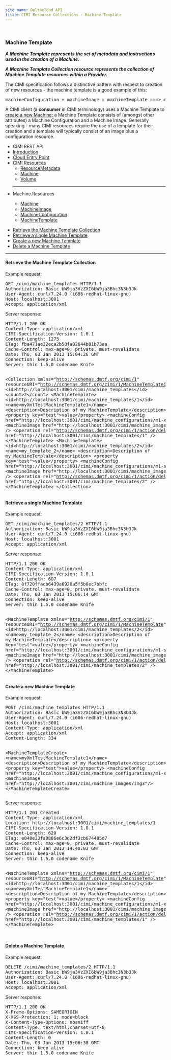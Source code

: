 ```yaml
---
site_name: Deltacloud API
title: CIMI Resource Collections - Machine Template
---
```


<br/>

<div class="row">
  <div class="span9">

<h3 id="cimi-machine-template">Machine Template</h3>
<p>
<strong><em>
A Machine Template represents the set of metadata and instructions used in the creation of a Machine.

A Machine Template Collection resource represents the collection of Machine Template resources within
a Provider.
</em></strong>
</p>

<p>
The CIMI specification follows a distinctive pattern with respect to creation of new resources - the machine template is a good example of this:
</p>

<pre>
machineConfiguration + machineImage = machineTemplate ===> machine
</pre>

<p>
A CIMI client (a <strong>consumer</strong> in CIMI terminology) uses a Machine Template to <a href="/cimi-rest/cimi-rest-collections.html#create-machine"> create a new Machine</a>; a Machine Template consists of (amongst other attributes) a Machine Configuration and a Machine Image. Generally speaking - many CIMI resources require the use of a template for their creation and a template will typically consist of an image plus a configuration resource.
</p>

  </div>
  <div class="span3">

<ul class="nav nav-list well">
  <li class="nav-header">
    CIMI REST API
  </li>
  <li><a href="/cimi-rest.html">Introduction</a></li>
  <li><a href="/cimi-rest/cimi-rest-entry-point.html">Cloud Entry Point</a></li>
  <li class="dropdown">
    <a href="#" class="dropdown-toggle" data-toggle="dropdown">
      CIMI Resources
      <b class="caret"></b>
    </a>
    <ul class="dropdown-menu">
      <li><a href="/cimi-rest/cimi-rest-resource-metadata.html">ResourceMetadata</a></li>
      <li><a href="/cimi-rest/cimi-rest-collections.html">Machine</a></li>
      <li><a href="/cimi-rest/cimi-rest-volumes.html">Volume</a></li>
    </ul>
  </li>
  <hr/>
  <li class="nav-header">
    Machine Resources
  </li>
  <ul class="nav nav-list">
    <li><a href="/cimi-rest/cimi-rest-collections.html">Machine</a></li>
    <li><a href="/cimi-rest/cimi-rest-machine-images.html">MachineImage</a></li>
    <li><a href="/cimi-rest/cimi-rest-machine-configs.html">MachineConfiguration</a></li>
    <li class="active"><a href="/cimi-rest/cimi-rest-machine-templates.html">MachineTemplate</a></li>
  </ul>

</ul>

  </div>

</div>

<ul class="nav nav-pills">
  <li class="active"><a href="#template-collection" data-toggle="tab">Retrieve the Machine Template Collection</a></li>
  <li><a href="#single-template" data-toggle="tab">Retrieve a single Machine Template</a></li>
  <li><a href="#create-template" data-toggle="tab">Create a new Machine Template</a></li>
  <li><a href="#delete-template" data-toggle="tab">Delete a Machine Template</a></li>
</ul>

<hr>

<div class="tab-content">
  <div class="tab-pane active" id="template-collection">

<h4>Retrieve the Machine Template Collection</h4>
<p>Example request:</p>
<pre>
GET /cimi/machine_templates HTTP/1.1
Authorization: Basic bW9ja3VzZXI6bW9ja3Bhc3N3b3Jk
User-Agent: curl/7.24.0 (i686-redhat-linux-gnu)
Host: localhost:3001
Accept: application/xml
</pre>

<p>Server response:</p>
<pre>
HTTP/1.1 200 OK
Content-Type: application/xml
CIMI-Specification-Version: 1.0.1
Content-Length: 1275
ETag: fba471ae32eca2b58fa02644b81b73aa
Cache-Control: max-age=0, private, must-revalidate
Date: Thu, 03 Jan 2013 15:04:26 GMT
Connection: keep-alive
Server: thin 1.5.0 codename Knife

&lt;Collection xmlns="http://schemas.dmtf.org/cimi/1"
          resourceURI="http://schemas.dmtf.org/cimi/1/MachineTemplateCollection"&gt;
  &lt;id&gt;http://localhost:3001/cimi/machine_templates&lt;/id&gt;
  &lt;count&gt;2&lt;/count&gt;
  &lt;MachineTemplate&gt;
    &lt;id&gt;http://localhost:3001/cimi/machine_templates/1&lt;/id&gt;
    &lt;name&gt;myXmlTestMachineTemplate1&lt;/name&gt;
    &lt;description&gt;Description of my MachineTemplate&lt;/description&gt;
    &lt;property key="test"&gt;value&lt;/property&gt;
    &lt;machineConfig href="http://localhost:3001/cimi/machine_configurations/m1-xlarge" /&gt;
    &lt;machineImage href="http://localhost:3001/cimi/machine_images/img3" /&gt;
    &lt;operation rel="http://schemas.dmtf.org/cimi/1/action/delete"
          href="http://localhost:3001/cimi/machine_templates/1" /&gt;
  &lt;/MachineTemplate&gt;
  &lt;MachineTemplate&gt;
    &lt;id&gt;http://localhost:3001/cimi/machine_templates/2&lt;/id&gt;
    &lt;name&gt;my_template_2&lt;/name&gt;
    &lt;description&gt;Description of my MachineTemplate&lt;/description&gt;
    &lt;property key="test"&gt;value&lt;/property&gt;
    &lt;machineConfig href="http://localhost:3001/cimi/machine_configurations/m1-small" /&gt;
    &lt;machineImage href="http://localhost:3001/cimi/machine_images/img1" /&gt;
    &lt;operation rel="http://schemas.dmtf.org/cimi/1/action/delete"
          href="http://localhost:3001/cimi/machine_templates/2" /&gt;
  &lt;/MachineTemplate&gt;
&lt;/Collection&gt;
</pre>
  </div>

  <div class="tab-pane" id="single-template">

<h4>Retrieve a single Machine Template</h4>
<p>Example request:</p>
<pre>
GET /cimi/machine_templates/2 HTTP/1.1
Authorization: Basic bW9ja3VzZXI6bW9ja3Bhc3N3b3Jk
User-Agent: curl/7.24.0 (i686-redhat-linux-gnu)
Host: localhost:3001
Accept: application/xml
</pre>

<p>Server response:</p>
<pre>
HTTP/1.1 200 OK
Content-Type: application/xml
CIMI-Specification-Version: 1.0.1
Content-Length: 607
ETag: 8f720ffacb6439a6920a5f5b0ec7bbfc
Cache-Control: max-age=0, private, must-revalidate
Date: Thu, 03 Jan 2013 15:06:14 GMT
Connection: keep-alive
Server: thin 1.5.0 codename Knife

&lt;MachineTemplate xmlns="http://schemas.dmtf.org/cimi/1"
          resourceURI="http://schemas.dmtf.org/cimi/1/MachineTemplate"&gt;
  &lt;id&gt;http://localhost:3001/cimi/machine_templates/2&lt;/id&gt;
  &lt;name&gt;my_template_2&lt;/name&gt;
  &lt;description&gt;Description of my MachineTemplate&lt;/description&gt;
  &lt;property key="test"&gt;value&lt;/property&gt;
  &lt;machineConfig href="http://localhost:3001/cimi/machine_configurations/m1-small" /&gt;
  &lt;machineImage href="http://localhost:3001/cimi/machine_images/img1" /&gt;
  &lt;operation rel="http://schemas.dmtf.org/cimi/1/action/delete"
          href="http://localhost:3001/cimi/machine_templates/2" /&gt;
&lt;/MachineTemplate&gt;
</pre>
  </div>

  <div class="tab-pane" id="create-template">

<h4>Create a new Machine Template</h4>
<p>Example request:</p>
<pre>
POST /cimi/machine_templates HTTP/1.1
Authorization: Basic bW9ja3VzZXI6bW9ja3Bhc3N3b3Jk
User-Agent: curl/7.24.0 (i686-redhat-linux-gnu)
Host: localhost:3001
Content-Type: application/xml
Accept: application/xml
Content-Length: 334

&lt;MachineTemplateCreate&gt;
  &lt;name&gt;myXmlTestMachineTemplate1&lt;/name&gt;
  &lt;description&gt;Description of my MachineTemplate&lt;/description&gt;
  &lt;property key="test"&gt;value&lt;/property&gt;
  &lt;machineConfig href="http://localhost:3001/cimi/machine_configurations/m1-xlarge"/&gt;
  &lt;machineImage href="http://localhost:3001/cimi/machine_images/img3"/&gt;
&lt;/MachineTemplateCreate&gt;
</pre>

<p>Server response:</p>
<pre>
HTTP/1.1 201 Created
Content-Type: application/xml
Location: http://localhost:3001/cimi/machine_templates/1
CIMI-Specification-Version: 1.0.1
Content-Length: 620
ETag: e848e33fa0886e6c3d2df3cb674485d7
Cache-Control: max-age=0, private, must-revalidate
Date: Thu, 03 Jan 2013 14:48:03 GMT
Connection: keep-alive
Server: thin 1.5.0 codename Knife

&lt;MachineTemplate xmlns="http://schemas.dmtf.org/cimi/1" resourceURI="http://schemas.dmtf.org/cimi/1/MachineTemplate"&gt;
  &lt;id&gt;http://localhost:3001/cimi/machine_templates/1&lt;/id&gt;
  &lt;name&gt;myXmlTestMachineTemplate1&lt;/name&gt;
  &lt;description&gt;Description of my MachineTemplate&lt;/description&gt;
  &lt;property key="test"&gt;value&lt;/property&gt;
  &lt;machineConfig href="http://localhost:3001/cimi/machine_configurations/m1-xlarge" /&gt;
  &lt;machineImage href="http://localhost:3001/cimi/machine_images/img3" /&gt;
  &lt;operation rel="http://schemas.dmtf.org/cimi/1/action/delete" href="http://localhost:3001/cimi/machine_templates/1" /&gt;
&lt;/MachineTemplate&gt;

</pre>
  </div>

  <div class="tab-pane" id="delete-template">

<h4>Delete a Machine Template</h4>
<p>Example request:</p>
<pre>
DELETE /cimi/machine_templates/2 HTTP/1.1
Authorization: Basic bW9ja3VzZXI6bW9ja3Bhc3N3b3Jk
User-Agent: curl/7.24.0 (i686-redhat-linux-gnu)
Host: localhost:3001
Accept: application/xml
</pre>

<p>Server response:</p>
<pre>
HTTP/1.1 200 OK
X-Frame-Options: SAMEORIGIN
X-XSS-Protection: 1; mode=block
X-Content-Type-Options: nosniff
Content-Type: text/html;charset=utf-8
CIMI-Specification-Version: 1.0.1
Content-Length: 0
Date: Thu, 03 Jan 2013 15:06:38 GMT
Connection: keep-alive
Server: thin 1.5.0 codename Knife
</pre>
  </div>
</div>
